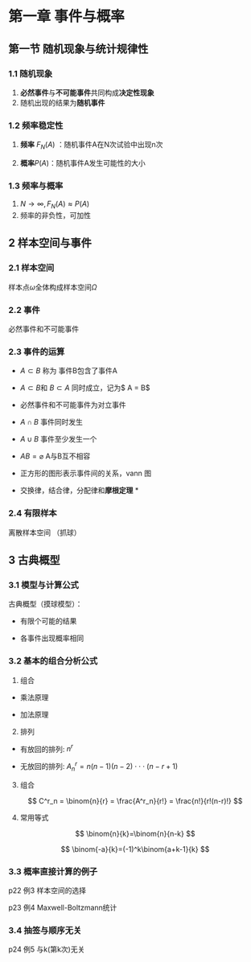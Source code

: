 # 第一章 事件与概率

## 第一节 随机现象与统计规律性

### 1.1 随机现象
1. **必然事件**与**不可能事件**共同构成**决定性现象**
2. 随机出现的结果为**随机事件**

### 1.2 频率稳定性
1. **频率** $F_N(A)$ ：随机事件A在N次试验中出现n次

2. **概率**$P(A)$：随机事件A发生可能性的大小

### 1.3 频率与概率
1. $N \to \infty,F_N(A)\approx P(A)$
2. 频率的非负性，可加性

## 2 样本空间与事件
### 2.1 样本空间

样本点$\omega$全体构成样本空间$\Omega$

### 2.2 事件

必然事件和不可能事件

### 2.3 事件的运算

* $A \subset B$ 称为 事件B包含了事件A

* $A \subset B$和 $B \subset A$ 同时成立，记为$ A = B$ 

* 必然事件和不可能事件为对立事件

* $A \cap B$ 事件同时发生

* $A \cup B$ 事件至少发生一个

* $AB=\varnothing$ A与B互不相容

* 正方形的图形表示事件间的关系，vann 图

* 交换律，结合律，分配律和**摩根定理** *

### 2.4 有限样本

离散样本空间 （抓球）

## 3 古典概型

### 3.1 模型与计算公式

古典概型（摸球模型）：

* 有限个可能的结果

* 各事件出现概率相同

### 3.2 基本的组合分析公式

1. 组合

* 乘法原理 

* 加法原理

2. 排列

* 有放回的排列: $n^r$

* 无放回的排列: $A^r_n = n(n-1)(n-2) \cdot \cdot \cdot (n-r+1)$

3. 组合

$$
C^r_n = \binom{n}{r} = \frac{A^r_n}{r!} = \frac{n!}{r!(n-r)!}
$$



4. 常用等式

$$
\binom{n}{k}=\binom{n}{n-k}
$$

$$
\binom{-a}{k}=(-1)^k\binom{a+k-1}{k}
$$

### 3.3 概率直接计算的例子

p22 例3 样本空间的选择

p23 例4 Maxwell-Boltzmann统计

### 3.4 抽签与顺序无关

p24 例5 与k(第k次)无关
































